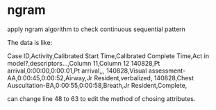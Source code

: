 # ngram
apply ngram algorithm to check continuous sequential pattern

The data is like:

Case ID,Activity,Calibrated Start Time,Calibrated Complete Time,Act in model?,descriptors...,Column 11,Column 12
140828,Pt arrival,0:00:00,0:00:01,Pt arrival,,,
140828,Visual assessment-AA,0:00:45,0:00:52,Airway,Jr Resident,verbalized,
140828,Chest Auscultation-BA,0:00:55,0:00:58,Breath,Jr Resident,Complete,


can change line 48 to 63 to edit the method of chosing attributes.
